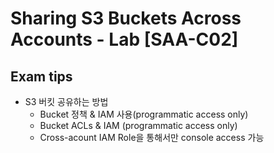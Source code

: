 # Sharing S3 Buckets Across Accounts - Lab [SAA-C02]

## Exam tips

- S3 버킷 공유하는 방법
  - Bucket 정책 & IAM 사용(programmatic access only)
  - Bucket ACLs & IAM (programmatic access only)
  - Cross-acount IAM Role을 통해서만 console access 가능

